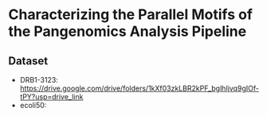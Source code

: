 # Characterizing the Parallel Motifs of the Pangenomics Analysis Pipeline

## Dataset
- DRB1-3123: https://drive.google.com/drive/folders/1kXf03zkLBR2kPF_bglhIjvq9gIOf-tPY?usp=drive_link
- ecoli50: 
